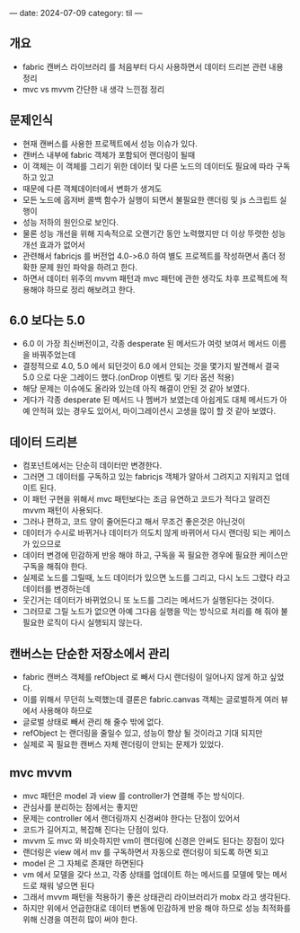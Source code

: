 —
date: 2024-07-09
category: til
—

## 개요

- fabric 캔버스 라이브러리 를 처음부터 다시 사용하면서 데이터 드리븐 관련 내용 정리
- mvc vs mvvm 간단한 내 생각 느낀점 정리

## 문제인식

- 현재 캔버스를 사용한 프로젝트에서 성능 이슈가 있다.
- 캔버스 내부에 fabric 객체가 포함되어 랜더링이 될때
- 이 객체는 이 객체를 그리기 위한 데이터 및 다른 노드의 데이터도 필요에 따라 구독하고 있고
- 때문에 다른 객체데이터에서 변화가 생겨도
- 모든 노드에 옵저버 콜백 함수가 실행이 되면서 불필요한 랜더링 및 js 스크립트 실행이
- 성능 저하의 원인으로 보인다.
- 물론 성능 개선을 위해 지속적으로 오랜기간 동안 노력했지만 더 이상 뚜렷한 성능 개선 효과가 없어서
- 관련해서 fabricjs 를 버전업 4.0->6.0 하여 별도 프로젝트를 작성하면서 좀더 정확한 문제 원인 파악을 하려고 한다.
- 하면서 데이터 위주의 mvvm 패턴과 mvc 패턴에 관한 생각도 차후 프로젝트에 적용해야 하므로 정리 해보려고 한다.

## 6.0 보다는 5.0

- 6.0 이 가장 최신버전이고, 각종 desperate 된 메서드가 여럿 보여서 메서드 이름을 바꿔주었는데
- 결정적으로 4.0, 5.0 에서 되던것이 6.0 에서 안되는 것을 몇가지 발견해서 결국 5.0 으로 다운 그레이드 했다.(onDrop 이벤트 및 기타 옵션 적용)
- 해당 문제는 이슈에도 올라와 있는데 아직 해결이 안된 것 같아 보였다.
- 게다가 각종 desperate 된 메서드 나 멤버가 보였는데 아쉽게도 대체 메서드가 아예 안적혀 있는 경우도 있어서, 마이그레이션시 고생을 많이 할 것 같아 보였다.

## 데이터 드리븐

- 컴포넌트에서는 단순히 데이터만 변경한다.
- 그러면 그 데이터를 구독하고 있는 fabricjs 객체가 알아서 그려지고 지워지고 업데이트 된다.
- 이 패턴 구현을 위해서 mvc 패턴보다는 조금 유연하고 코드가 적다고 알려진 mvvm 패턴이 사용되다.
- 그러나 편하고, 코드 양이 줄어든다고 해서 무조건 좋은것은 아닌것이
- 데이터가 수시로 바뀌거나 데이터가 의도치 않게 바뀌어서 다시 랜더링 되는 케이스가 있으므로
- 데이터 변경에 민감하게 반응 해야 하고, 구독을 꼭 필요한 경우에 필요한 케이스만 구독을 해줘야 한다.
- 실제로 노드를 그릴때, 노드 데이터가 있으면 노드를 그리고, 다시 노드 그렸다 라고 데이터를 변경하는데
- 웃긴거는 데이터가 바뀌었으니 또 노드를 그리는 메서드가 실행된다는 것이다.
- 그러므로 그릴 노드가 없으면 아예 그다음 실행을 막는 방식으로 처리를 해 줘야 불필요한 로직이 다시 실행되지 않는다.

## 캔버스는 단순한 저장소에서 관리

- fabric 캔버스 객체를 refObject 로 빼서 다시 랜더링이 일어나지 않게 하고 싶었다.
- 이를 위해서 무던히 노력했는데 결론은 fabric.canvas 객체는 글로벌하게 여러 뷰에서 사용해야 하므로
- 글로벌 상태로 빼서 관리 해 줄수 밖에 없다.
- refObject 는 랜더링을 줄일수 있고, 성능이 향상 될 것이라고 기대 되지만
- 실제로 꼭 필요한 캔버스 자체 랜더링이 안되는 문제가 있었다.

## mvc mvvm

- mvc 패턴은 model 과 view 를 controller가 연결해 주는 방식이다.
- 관심사를 분리하는 점에서는 좋지만
- 문제는 controller 에서 랜더링까지 신경써야 한다는 단점이 있어서
- 코드가 길어지고, 복잡해 진다는 단점이 있다.
- mvvm 도 mvc 와 비슷하지만 vm이 랜더링에 신경은 안써도 된다는 장점이 있다
- 랜더링은 view 에서 mv 를 구독하면서 자동으로 랜더링이 되도록 하면 되고
- model 은 그 자체로 존재만 하면된다
- vm 에서 모델을 갖다 쓰고, 각종 상태를 업데이트 하는 메서드를 모델에 맞는 메서드로 채워 넣으면 된다
- 그래서 mvvm 패턴을 적용하기 좋은 상태관리 라이브러리가 mobx 라고 생각된다.
- 하지만 위에서 언급한대로 데이터 변동에 민감하게 반응 해야 하므로 성능 최적화를 위해 신경을 여전히 많이 써야 한다.
